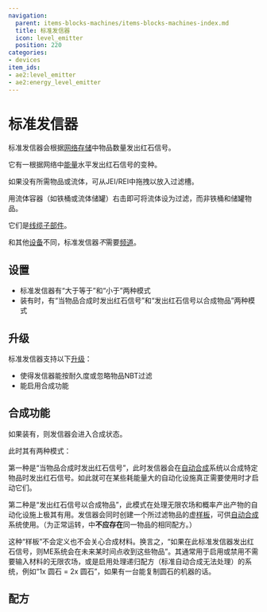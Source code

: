 ```yaml
---
navigation:
  parent: items-blocks-machines/items-blocks-machines-index.md
  title: 标准发信器
  icon: level_emitter
  position: 220
categories:
- devices
item_ids:
- ae2:level_emitter
- ae2:energy_level_emitter
---
```


# 标准发信器

<GameScene zoom="8" background="transparent">
  <ImportStructure src="../assets/blocks/level_emitter.snbt" />
</GameScene>

标准发信器会根据[网络存储](../ae2-mechanics/import-export-storage.md)中物品数量发出红石信号。

它有一根据网络中[能量](../ae2-mechanics/energy.md)水平发出红石信号的变种。

如果没有所需物品或流体，可从JEI/REI中拖拽以放入过滤槽。

用流体容器（如铁桶或流体储罐）右击即可将流体设为过滤，而非铁桶和储罐物品。

它们是[线缆子部件](../ae2-mechanics/cable-subparts.md)。

和其他[设备](../ae2-mechanics/devices.md)不同，标准发信器*不*需要[频道](../ae2-mechanics/channels.md)。

## 设置

*   标准发信器有“大于等于”和“小于”两种模式
*   装有<ItemLink id="crafting_card" />时，有“当物品合成时发出红石信号”和“发出红石信号以合成物品”两种模式

## 升级

标准发信器支持以下[升级](upgrade_cards.md)：

*   <ItemLink id="fuzzy_card" />使得发信器能按耐久度或忽略物品NBT过滤
*   <ItemLink id="crafting_card" />能启用合成功能

## 合成功能

如果装有<ItemLink id="crafting_card" />，则发信器会进入合成状态。

此时其有两种模式：

第一种是“当物品合成时发出红石信号”，此时发信器会在[自动合成](../ae2-mechanics/autocrafting.md)系统以<ItemLink id="pattern_provider" />合成特定物品时发出红石信号。如此就可在某些耗能量大的自动化设施真正需要使用时才启动它们。

第二种是“发出红石信号以合成物品”，此模式在处理无限农场和概率产出产物的自动化设施上极其有用。发信器会同时创建一个所过滤物品的虚[样板](patterns.md)，可供[自动合成](../ae2-mechanics/autocrafting.md)系统使用。（为正常运转，<ItemLink id="pattern_provider" />中**不应存在**同一物品的相同配方。）

这种“样板”不会定义也不会关心合成材料。换言之，“如果在此标准发信器发出红石信号，则ME系统会在未来某时间点收到这些物品”。其通常用于启用或禁用不需要输入材料的无限农场，或是启用处理递归配方（标准自动合成无法处理）的系统，例如“1x 圆石 = 2x 圆石”，如果有一台能复制圆石的机器的话。

## 配方

<RecipeFor id="level_emitter" />

<RecipeFor id="energy_level_emitter" />
